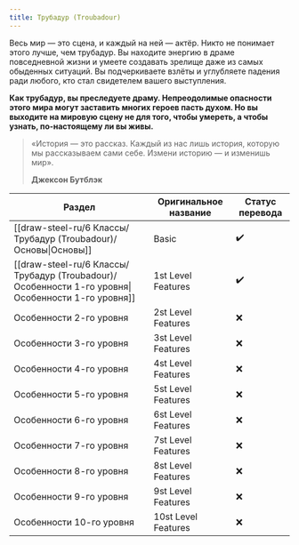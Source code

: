 ```yaml
---
title: Трубадур (Troubadour)
---
```


Весь мир — это сцена, и каждый на ней — актёр. Никто не понимает этого лучше, чем трубадур. Вы находите энергию в драме повседневной жизни и умеете создавать зрелище даже из самых обыденных ситуаций. Вы подчеркиваете взлёты и углубляете падения ради любого, кто стал свидетелем вашего выступления.

**Как трубадур, вы преследуете драму. Непреодолимые опасности этого мира могут заставить многих героев пасть духом. Но вы выходите на мировую сцену не для того, чтобы умереть, а чтобы узнать, по-настоящему ли вы живы.**

> «История — это рассказ. Каждый из нас лишь история, которую мы рассказываем сами себе. Измени историю — и изменишь мир».  
> 
> **Джексон Бутблэк**

| Раздел                                                                                            | Оригинальное название | Статус перевода |
| ------------------------------------------------------------------------------------------------- | --------------------- | --------------- |
| [[draw-steel-ru/6 Классы/Трубадур (Troubadour)/Основы\|Основы]]                                   | Basic                 | ✔️              |
| [[draw-steel-ru/6 Классы/Трубадур (Troubadour)/Особенности 1-го уровня\|Особенности 1-го уровня]] | 1st Level Features    | ✔️              |
| Особенности 2-го уровня                                                                           | 2st Level Features    | ❌               |
| Особенности 3-го уровня                                                                           | 3st Level Features    | ❌               |
| Особенности 4-го уровня                                                                           | 4st Level Features    | ❌               |
| Особенности 5-го уровня                                                                           | 5st Level Features    | ❌               |
| Особенности 6-го уровня                                                                           | 6st Level Features    | ❌               |
| Особенности 7-го уровня                                                                           | 7st Level Features    | ❌               |
| Особенности 8-го уровня                                                                           | 8st Level Features    | ❌               |
| Особенности 9-го уровня                                                                           | 9st Level Features    | ❌               |
| Особенности 10-го уровня                                                                          | 10st Level Features   | ❌               |
